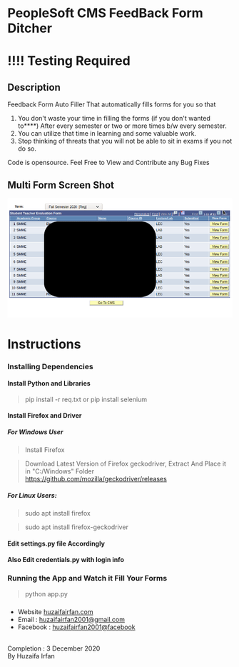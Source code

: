 # PeopleSoft CMS FeedBack Form Ditcher
# !!!! Testing Required
## Description

Feedback Form Auto Filler That automatically fills forms for you so that 
1. You don't waste your time in filling the forms (if you don't wanted to****) After every semester or two or more times b/w every semester.
2. You can utilize that time in learning and some valuable work.
3. Stop thinking of threats that you will not be able to sit in exams if you not do so.

Code is opensource. Feel Free to View and Contribute any Bug Fixes




## Multi Form Screen Shot
![ss](/ss.png)



# Instructions
### Installing Dependencies
#### Install Python and Libraries
> pip install -r req.txt 
or
> pip install selenium

#### Install Firefox and Driver
##### For Windows User

> Install Firefox

> Download Latest Version of Firefox geckodriver, Extract And Place it in "C:/Windows" Folder
> https://github.com/mozilla/geckodriver/releases


##### For Linux Users:

> sudo apt install firefox

> sudo apt install firefox-geckodriver

#### Edit settings.py file Accordingly
#### Also Edit credentials.py with login info




### Running the App and Watch it Fill Your Forms
> python app.py




### 
* Website [huzaifairfan.com](huzaifairfan.com)
* Email : [huzaifairfan2001@gmail.com](mailto:huzaifairfan2001@gmail.com)
* Facebook : [huzaifairfan2001@facebook](https://www.facebook.com/huzaifairfan2001)




 <br>
 Completion : 3 December 2020
 <br>
 By Huzaifa Irfan



